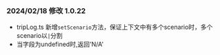### 2024/02/18 修改 1.0.22
- tripLog.ts 新增`setScenario`方法，保证上下文中有多个scenario时，多个scenario以`|`分割
- 当字段为undefined时,返回'N/A'